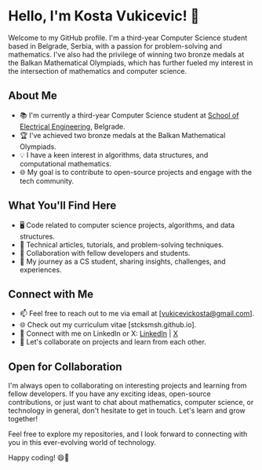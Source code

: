# Hello, I'm Kosta Vukicevic! 👋

Welcome to my GitHub profile. I'm a third-year Computer Science student based in Belgrade, Serbia, with a passion for problem-solving and mathematics. I've also had the privilege of winning two bronze medals at the Balkan Mathematical Olympiads, which has further fueled my interest in the intersection of mathematics and computer science.

## About Me

- 📚 I'm currently a third-year Computer Science student at [School of Electrical Engineering](https://www.etf.bg.ac.rs/en), Belgrade.
- 🏆 I've achieved two bronze medals at the Balkan Mathematical Olympiads.
- 💡 I have a keen interest in algorithms, data structures, and computational mathematics.
- 🌐 My goal is to contribute to open-source projects and engage with the tech community.

## What You'll Find Here

- 🖥️ Code related to computer science projects, algorithms, and data structures.
- 📝 Technical articles, tutorials, and problem-solving techniques.
- 🤝 Collaboration with fellow developers and students.
- 🧐 My journey as a CS student, sharing insights, challenges, and experiences.

## Connect with Me

- 📫 Feel free to reach out to me via email at [vukicevickosta@gmail.com].
- 🌐 Check out my curriculum vitae [stcksmsh.github.io].
- 📱 Connect with me on LinkedIn or X: [LinkedIn](https://www.linkedin.com/in/kostavukicevic/) | [X](https://twitter.com/yourtwitter)
- 💬 Let's collaborate on projects and learn from each other.

## Open for Collaboration

I'm always open to collaborating on interesting projects and learning from fellow developers. If you have any exciting ideas, open-source contributions, or just want to chat about mathematics, computer science, or technology in general, don't hesitate to get in touch. Let's learn and grow together!

Feel free to explore my repositories, and I look forward to connecting with you in this ever-evolving world of technology.

Happy coding! 😄🚀
